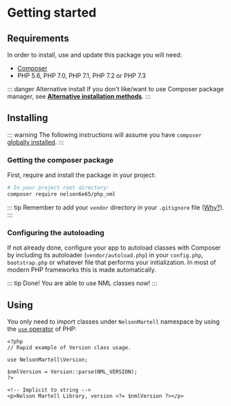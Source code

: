 # Getting started

## Requirements

In order to install, use and update this package you will need:

- [Composer](https://getcomposer.org)
- PHP 5.6, PHP 7.0, PHP 7.1, PHP 7.2 or PHP 7.3

::: danger Alternative install
If you don't like/want to use Composer package manager, see [**Alternative installation methods**](https://github.com/nelson6e65/php_nml/wiki/Alternative-installation-methods).
:::


## Installing

::: warning
The following instructions will assume you have `composer` [globally installed](https://getcomposer.org/doc/00-intro.md#globally).
:::

### Getting the composer package

First, require and install the package in your project:

```bash
# In your project root directory:
composer require nelson6e65/php_nml
```

::: tip
Remember to add your `vendor` directory in your `.gitignore` file ([Why?](https://getcomposer.org/doc/faqs/should-i-commit-the-dependencies-in-my-vendor-directory.md)).
:::


### Configuring the autoloading

If not already done, configure your app to autoload classes with Composer by including its autoloader (`vendor/autoload.php`) in your `config.php`, `bootstrap.php` or whatever file that performs your initialization. In most of modern PHP frameworks this is made automatically.

::: tip Done!
You are able to use NML classes now!
:::


## Using

You only need to import classes under `NelsonMartell` namespace by using the [`use` operator](http://php.net/manual/en/language.namespaces.importing.php) of PHP:

```php{4}
<?php
// Rapid example of Version class usage.

use NelsonMartell\Version;

$nmlVersion = Version::parse(NML_VERSION);
?>

<!-- Implicit to string -->
<p>Nelson Martell Library, version <?= $nmlVersion ?></p>
```
